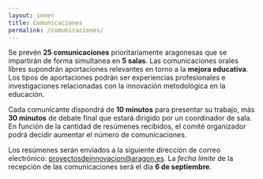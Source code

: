 ```yaml
---
layout: inner
title: Comunicaciones
permalink: /comunicaciones/
---
```


Se prevén **25 comunicaciones** prioritariamente aragonesas  que se impartirán de forma simultanea en **5 salas**. Las comunicaciones orales libres supondrán aportaciones relevantes en torno a la **mejora educativa**. Los tipos de aportaciones podrán ser experiencias profesionales e investigaciones relacionadas con la innovación metodológica en la educación.

Cada comunicante dispondrá de **10 minutos** para presentar su trabajo, más **30 minutos** de debate final que estará dirigido por un coordinador de sala.
En función de la cantidad de resúmenes recibidos, el comité organizador podrá decidir aumentar el número de comunicaciones.

Los resúmenes serán enviados a la siguiente dirección de correo electrónico: [proyectosdeinnovacion@aragon.es](mailto:proyectosdeinnovacion@aragon.es). La *fecha límite* de la recepción de las comunicaciones será el día **6 de septiembre**.